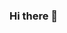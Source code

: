 ### Hi there 👋

<!--
**PeruvianDSe/PeruvianDSe** is a ✨ _special_ ✨ repository because its `README.md` (this file) appears on your GitHub profile.
### I’m currently working on learning Java
### I’m currently learning Computer Science at college
### I’m looking to collaborate on any projects
### I’m looking for help with learning tricks and tips on GitHub and coding
### Ask me about anything
### How to reach me: Email
### Pronouns: He/Him
### Fun fact: I love Soccer, video games, and anime
-->
